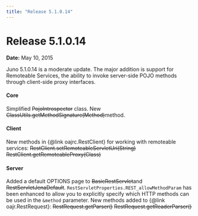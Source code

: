 ```yaml
---
title: "Release 5.1.0.14"
---
```


# Release 5.1.0.14

**Date:** May 10, 2015

Juno 5.1.0.14 is a moderate update.
The major addition is support for Remoteable Services, the ability
to invoke server-side POJO methods through client-side proxy interfaces.
#### Core		

Simplified ~~PojoIntrospector~~ class.
New ~~ClassUtils.getMethodSignature(Method)~~method.
#### Client		

New methods in \{@link oajrc.RestClient\} for working with remoteable services:
~~RestClient.setRemoteableServletUri(String)~~
~~RestClient.getRemoteableProxy(Class)~~
#### Server		

Added a default OPTIONS page to ~~BasicRestServlet~~and ~~RestServletJenaDefault~~.
`RestServletProperties.REST_allowMethodParam` has been enhanced to allow you to
explicitly specify which HTTP methods can be used in the `&method` parameter.
New methods added to \{@link oajr.RestRequest\}:
~~RestRequest.getParser()~~
~~RestRequest.getReaderParser()~~
